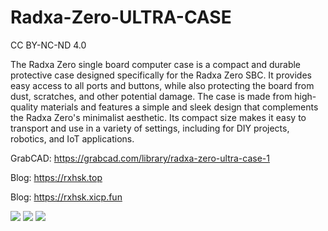 # Radxa-Zero-ULTRA-CASE

CC BY-NC-ND 4.0

The Radxa Zero single board computer case is a compact and durable protective case designed specifically for the Radxa Zero SBC. It provides easy access to all ports and buttons, while also protecting the board from dust, scratches, and other potential damage. The case is made from high-quality materials and features a simple and sleek design that complements the Radxa Zero's minimalist aesthetic. Its compact size makes it easy to transport and use in a variety of settings, including for DIY projects, robotics, and IoT applications.

GrabCAD: https://grabcad.com/library/radxa-zero-ultra-case-1

Blog: https://rxhsk.top

Blog: https://rxhsk.xicp.fun


![](https://d2t1xqejof9utc.cloudfront.net/screenshots/pics/5f31c0c525797d1222c198b159f5c137/large.JPEG)
![](https://d2t1xqejof9utc.cloudfront.net/screenshots/pics/1045537da3442d3d29f3bc2ab6ce5d87/large.JPEG)
![](https://d2t1xqejof9utc.cloudfront.net/screenshots/pics/8464caa8785948e3edb96a4f3e395d57/large.JPEG)
